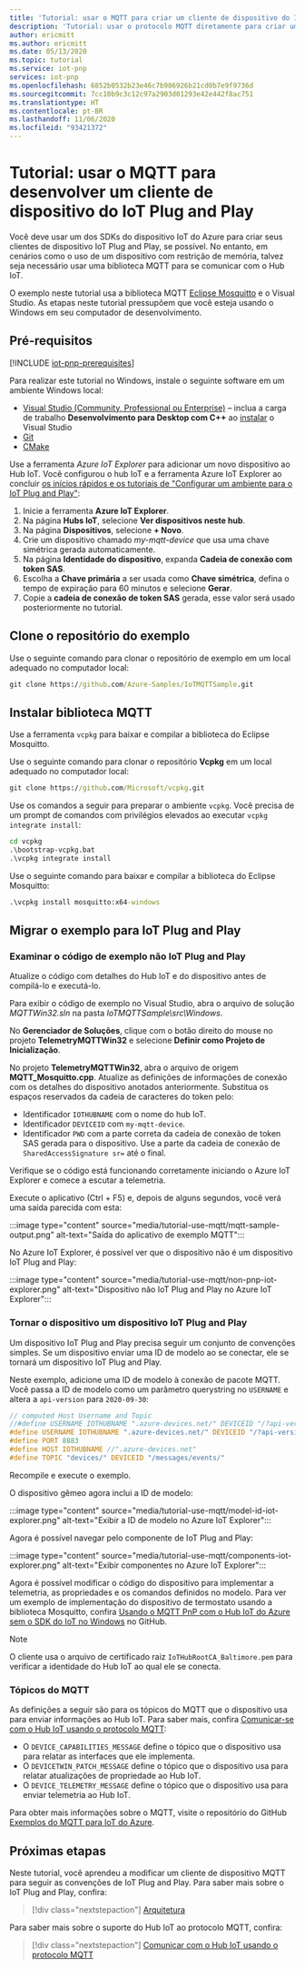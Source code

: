 ```yaml
---
title: 'Tutorial: usar o MQTT para criar um cliente de dispositivo do IoT Plug and Play do Azure | Microsoft Docs'
description: 'Tutorial: usar o protocolo MQTT diretamente para criar um cliente de dispositivo do IoT Plug and Play sem usar SDKs do Dispositivo IoT do Azure'
author: ericmitt
ms.author: ericmitt
ms.date: 05/13/2020
ms.topic: tutorial
ms.service: iot-pnp
services: iot-pnp
ms.openlocfilehash: 6852b0532b23e46c7b986926b21cd0b7e9f9736d
ms.sourcegitcommit: 7cc10b9c3c12c97a2903d01293e42e442f8ac751
ms.translationtype: HT
ms.contentlocale: pt-BR
ms.lasthandoff: 11/06/2020
ms.locfileid: "93421372"
---
```

# <a name="tutorial---use-mqtt-to-develop-an-iot-plug-and-play-device-client"></a>Tutorial: usar o MQTT para desenvolver um cliente de dispositivo do IoT Plug and Play

Você deve usar um dos SDKs do dispositivo IoT do Azure para criar seus clientes de dispositivo IoT Plug and Play, se possível. No entanto, em cenários como o uso de um dispositivo com restrição de memória, talvez seja necessário usar uma biblioteca MQTT para se comunicar com o Hub IoT.

O exemplo neste tutorial usa a biblioteca MQTT [Eclipse Mosquitto](http://mosquitto.org/) e o Visual Studio. As etapas neste tutorial pressupõem que você esteja usando o Windows em seu computador de desenvolvimento.

## <a name="prerequisites"></a>Pré-requisitos

[!INCLUDE [iot-pnp-prerequisites](../../includes/iot-pnp-prerequisites.md)]

Para realizar este tutorial no Windows, instale o seguinte software em um ambiente Windows local:

* [Visual Studio (Community, Professional ou Enterprise)](https://visualstudio.microsoft.com/downloads/) – inclua a carga de trabalho **Desenvolvimento para Desktop com C++** ao [instalar](/cpp/build/vscpp-step-0-installation?preserve-view=true&view=vs-2019) o Visual Studio
* [Git](https://git-scm.com/download/)
* [CMake](https://cmake.org/download/)

Use a ferramenta *Azure IoT Explorer* para adicionar um novo dispositivo ao Hub IoT. Você configurou o hub IoT e a ferramenta Azure IoT Explorer ao concluir [os inícios rápidos e os tutoriais de "Configurar um ambiente para o IoT Plug and Play"](set-up-environment.md):

1. Inicie a ferramenta **Azure IoT Explorer**.
1. Na página **Hubs IoT**, selecione **Ver dispositivos neste hub**.
1. Na página **Dispositivos**, selecione **+ Novo**.
1. Crie um dispositivo chamado *my-mqtt-device* que usa uma chave simétrica gerada automaticamente.
1. Na página **Identidade do dispositivo**, expanda **Cadeia de conexão com token SAS**.
1. Escolha a **Chave primária** a ser usada como **Chave simétrica**, defina o tempo de expiração para 60 minutos e selecione **Gerar**.
1. Copie a **cadeia de conexão de token SAS** gerada, esse valor será usado posteriormente no tutorial.

## <a name="clone-sample-repo"></a>Clone o repositório do exemplo

Use o seguinte comando para clonar o repositório de exemplo em um local adequado no computador local:

```cmd
git clone https://github.com/Azure-Samples/IoTMQTTSample.git
```

## <a name="install-mqtt-library"></a>Instalar biblioteca MQTT

Use a ferramenta `vcpkg` para baixar e compilar a biblioteca do Eclipse Mosquitto.

Use o seguinte comando para clonar o repositório **Vcpkg** em um local adequado no computador local:

```cmd
git clone https://github.com/Microsoft/vcpkg.git
```

Use os comandos a seguir para preparar o ambiente `vcpkg`. Você precisa de um prompt de comandos com privilégios elevados ao executar `vcpkg integrate install`:

```cmd
cd vcpkg
.\bootstrap-vcpkg.bat
.\vcpkg integrate install
```

Use o seguinte comando para baixar e compilar a biblioteca do Eclipse Mosquitto:

```cmd
.\vcpkg install mosquitto:x64-windows
```

## <a name="migrate-the-sample-to-iot-plug-and-play"></a>Migrar o exemplo para IoT Plug and Play

### <a name="review-the-non-iot-plug-and-play-sample-code"></a>Examinar o código de exemplo não IoT Plug and Play

Atualize o código com detalhes do Hub IoT e do dispositivo antes de compilá-lo e executá-lo.

Para exibir o código de exemplo no Visual Studio, abra o arquivo de solução *MQTTWin32.sln* na pasta *IoTMQTTSample\src\Windows*.

No **Gerenciador de Soluções**, clique com o botão direito do mouse no projeto **TelemetryMQTTWin32** e selecione **Definir como Projeto de Inicialização**.

No projeto **TelemetryMQTTWin32**, abra o arquivo de origem **MQTT_Mosquitto.cpp**. Atualize as definições de informações de conexão com os detalhes do dispositivo anotados anteriormente. Substitua os espaços reservados da cadeia de caracteres do token pelo:

* Identificador `IOTHUBNAME` com o nome do hub IoT.
* Identificador `DEVICEID` com `my-mqtt-device`.
* Identificador `PWD` com a parte correta da cadeia de conexão de token SAS gerada para o dispositivo. Use a parte da cadeia de conexão de `SharedAccessSignature sr=` até o final.

Verifique se o código está funcionando corretamente iniciando o Azure IoT Explorer e comece a escutar a telemetria.

Execute o aplicativo (Ctrl + F5) e, depois de alguns segundos, você verá uma saída parecida com esta:

:::image type="content" source="media/tutorial-use-mqtt/mqtt-sample-output.png" alt-text="Saída do aplicativo de exemplo MQTT":::

No Azure IoT Explorer, é possível ver que o dispositivo não é um dispositivo IoT Plug and Play:

:::image type="content" source="media/tutorial-use-mqtt/non-pnp-iot-explorer.png" alt-text="Dispositivo não IoT Plug and Play no Azure IoT Explorer":::

### <a name="make-the-device-an-iot-plug-and-play-device"></a>Tornar o dispositivo um dispositivo IoT Plug and Play

Um dispositivo IoT Plug and Play precisa seguir um conjunto de convenções simples. Se um dispositivo enviar uma ID de modelo ao se conectar, ele se tornará um dispositivo IoT Plug and Play.

Neste exemplo, adicione uma ID de modelo à conexão de pacote MQTT. Você passa a ID de modelo como um parâmetro querystring no `USERNAME` e altera a `api-version` para `2020-09-30`:

```c
// computed Host Username and Topic
//#define USERNAME IOTHUBNAME ".azure-devices.net/" DEVICEID "/?api-version=2018-06-30"
#define USERNAME IOTHUBNAME ".azure-devices.net/" DEVICEID "/?api-version=2020-09-30&model-id=dtmi:com:example:Thermostat;1"
#define PORT 8883
#define HOST IOTHUBNAME //".azure-devices.net"
#define TOPIC "devices/" DEVICEID "/messages/events/"
```

Recompile e execute o exemplo.

O dispositivo gêmeo agora inclui a ID de modelo:

:::image type="content" source="media/tutorial-use-mqtt/model-id-iot-explorer.png" alt-text="Exibir a ID de modelo no Azure IoT Explorer":::

Agora é possível navegar pelo componente de IoT Plug and Play:

:::image type="content" source="media/tutorial-use-mqtt/components-iot-explorer.png" alt-text="Exibir componentes no Azure IoT Explorer":::

Agora é possível modificar o código do dispositivo para implementar a telemetria, as propriedades e os comandos definidos no modelo. Para ver um exemplo de implementação do dispositivo de termostato usando a biblioteca Mosquitto, confira [Usando o MQTT PnP com o Hub IoT do Azure sem o SDK do IoT no Windows](https://github.com/Azure-Samples/IoTMQTTSample/tree/master/src/Windows/PnPMQTTWin32) no GitHub.

> [!NOTE]
>O cliente usa o arquivo de certificado raiz `IoTHubRootCA_Baltimore.pem` para verificar a identidade do Hub IoT ao qual ele se conecta.

### <a name="mqtt-topics"></a>Tópicos do MQTT

As definições a seguir são para os tópicos do MQTT que o dispositivo usa para enviar informações ao Hub IoT. Para saber mais, confira [Comunicar-se com o Hub IoT usando o protocolo MQTT](../iot-hub/iot-hub-mqtt-support.md):

* O `DEVICE_CAPABILITIES_MESSAGE` define o tópico que o dispositivo usa para relatar as interfaces que ele implementa.
* O `DEVICETWIN_PATCH_MESSAGE` define o tópico que o dispositivo usa para relatar atualizações de propriedade ao Hub IoT.
* O `DEVICE_TELEMETRY_MESSAGE` define o tópico que o dispositivo usa para enviar telemetria ao Hub IoT.

Para obter mais informações sobre o MQTT, visite o repositório do GitHub [Exemplos do MQTT para IoT do Azure](https://github.com/Azure-Samples/IoTMQTTSample/).
  
## <a name="next-steps"></a>Próximas etapas

Neste tutorial, você aprendeu a modificar um cliente de dispositivo MQTT para seguir as convenções de IoT Plug and Play. Para saber mais sobre o IoT Plug and Play, confira:

> [!div class="nextstepaction"]
> [Arquitetura](concepts-architecture.md)

Para saber mais sobre o suporte do Hub IoT ao protocolo MQTT, confira:

> [!div class="nextstepaction"]
> [Comunicar com o Hub IoT usando o protocolo MQTT](../iot-hub/iot-hub-mqtt-support.md)
